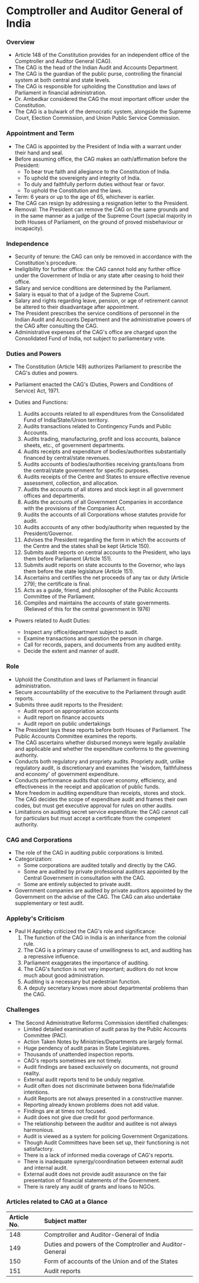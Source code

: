 # Comptroller and Auditor General of India

### Overview
*   Article 148 of the Constitution provides for an independent office of the Comptroller and Auditor General (CAG).
*   The CAG is the head of the Indian Audit and Accounts Department.
*   The CAG is the guardian of the public purse, controlling the financial system at both central and state levels.
*   The CAG is responsible for upholding the Constitution and laws of Parliament in financial administration.
*   Dr. Ambedkar considered the CAG the most important officer under the Constitution.
*   The CAG is a bulwark of the democratic system, alongside the Supreme Court, Election Commission, and Union Public Service Commission.

### Appointment and Term
*   The CAG is appointed by the President of India with a warrant under their hand and seal.
*   Before assuming office, the CAG makes an oath/affirmation before the President:
    *   To bear true faith and allegiance to the Constitution of India.
    *   To uphold the sovereignty and integrity of India.
    *   To duly and faithfully perform duties without fear or favor.
    *   To uphold the Constitution and the laws.
*   Term: 6 years or up to the age of 65, whichever is earlier.
*   The CAG can resign by addressing a resignation letter to the President.
*   Removal: The President can remove the CAG on the same grounds and in the same manner as a judge of the Supreme Court (special majority in both Houses of Parliament, on the ground of proved misbehaviour or incapacity).

### Independence
*   Security of tenure: the CAG can only be removed in accordance with the Constitution's procedure.
*   Ineligibility for further office: the CAG cannot hold any further office under the Government of India or any state after ceasing to hold their office.
*   Salary and service conditions are determined by the Parliament.
*   Salary is equal to that of a judge of the Supreme Court.
*   Salary and rights regarding leave, pension, or age of retirement cannot be altered to their disadvantage after appointment.
*   The President prescribes the service conditions of personnel in the Indian Audit and Accounts Department and the administrative powers of the CAG after consulting the CAG.
*   Administrative expenses of the CAG's office are charged upon the Consolidated Fund of India, not subject to parliamentary vote.

### Duties and Powers
*   The Constitution (Article 149) authorizes Parliament to prescribe the CAG's duties and powers.
*   Parliament enacted the CAG's (Duties, Powers and Conditions of Service) Act, 1971.
*   Duties and Functions:
    1.  Audits accounts related to all expenditures from the Consolidated Fund of India/State/Union territory.
    2.  Audits transactions related to Contingency Funds and Public Accounts.
    3.  Audits trading, manufacturing, profit and loss accounts, balance sheets, etc., of government departments.
    4.  Audits receipts and expenditure of bodies/authorities substantially financed by central/state revenues.
    5.  Audits accounts of bodies/authorities receiving grants/loans from the central/state government for specific purposes.
    6.  Audits receipts of the Centre and States to ensure effective revenue assessment, collection, and allocation.
    7.  Audits the accounts of all stores and stock kept in all government offices and departments.
    8.  Audits the accounts of all Government Companies in accordance with the provisions of the Companies Act.
    9.  Audits the accounts of all Corporations whose statutes provide for audit.
    10. Audits accounts of any other body/authority when requested by the President/Governor.
    11. Advises the President regarding the form in which the accounts of the Centre and the states shall be kept (Article 150).
    12. Submits audit reports on central accounts to the President, who lays them before Parliament (Article 151).
    13. Submits audit reports on state accounts to the Governor, who lays them before the state legislature (Article 151).
    14. Ascertains and certifies the net proceeds of any tax or duty (Article 279); the certificate is final.
    15. Acts as a guide, friend, and philosopher of the Public Accounts Committee of the Parliament.
    16. Compiles and maintains the accounts of state governments. (Relieved of this for the central government in 1976)

*   Powers related to Audit Duties:
    *   Inspect any office/department subject to audit.
    *   Examine transactions and question the person in charge.
    *   Call for records, papers, and documents from any audited entity.
    *   Decide the extent and manner of audit.

### Role
*   Uphold the Constitution and laws of Parliament in financial administration.
*   Secure accountability of the executive to the Parliament through audit reports.
*   Submits three audit reports to the President:
    *   Audit report on appropriation accounts
    *   Audit report on finance accounts
    *   Audit report on public undertakings
*   The President lays these reports before both Houses of Parliament. The Public Accounts Committee examines the reports.
*   The CAG ascertains whether disbursed moneys were legally available and applicable and whether the expenditure conforms to the governing authority.
*   Conducts both regulatory and propriety audits. Propriety audit, unlike regulatory audit, is discretionary and examines the 'wisdom, faithfulness and economy' of government expenditure.
*   Conducts performance audits that cover economy, efficiency, and effectiveness in the receipt and application of public funds.
*   More freedom in auditing expenditure than receipts, stores and stock. The CAG decides the scope of expenditure audit and frames their own codes, but must get executive approval for rules on other audits.
*   Limitations on auditing secret service expenditure: the CAG cannot call for particulars but must accept a certificate from the competent authority.

### CAG and Corporations
*   The role of the CAG in auditing public corporations is limited.
*   Categorization:
    *   Some corporations are audited totally and directly by the CAG.
    *   Some are audited by private professional auditors appointed by the Central Government in consultation with the CAG.
    *   Some are entirely subjected to private audit.
*   Government companies are audited by private auditors appointed by the Government on the advise of the CAG. The CAG can also undertake supplementary or test audit.

### Appleby's Criticism
*   Paul H Appleby criticized the CAG's role and significance:
    1.  The function of the CAG in India is an inheritance from the colonial rule.
    2.  The CAG is a primary cause of unwillingness to act, and auditing has a repressive influence.
    3.  Parliament exaggerates the importance of auditing.
    4.  The CAG's function is not very important; auditors do not know much about good administration.
    5.  Auditing is a necessary but pedestrian function.
    6.  A deputy secretary knows more about departmental problems than the CAG.

### Challenges

*   The Second Administrative Reforms Commission identified challenges:
    *   Limited detailed examination of audit paras by the Public Accounts Committee (PAC).
    *   Action Taken Notes by Ministries/Departments are largely formal.
    *   Huge pendency of audit paras in State Legislatures.
    *   Thousands of unattended inspection reports.
    *   CAG's reports sometimes are not timely.
    *   Audit findings are based exclusively on documents, not ground reality.
    *   External audit reports tend to be unduly negative.
    *   Audit often does not discriminate between bona fide/malafide intentions.
    *   Audit Reports are not always presented in a constructive manner.
    *   Reporting already known problems does not add value.
    *   Findings are at times not focused.
    *   Audit does not give due credit for good performance.
    *   The relationship between the auditor and auditee is not always harmonious.
    *   Audit is viewed as a system for policing Government Organizations.
    *   Though Audit Committees have been set up, their functioning is not satisfactory.
    *   There is a lack of informed media coverage of CAG's reports.
    *   There is inadequate synergy/coordination between external audit and internal audit.
    *   External audit does not provide audit assurance on the fair presentation of financial statements of the Government.
    *   There is rarely any audit of grants and loans to NGOs.

### Articles related to CAG at a Glance

| Article No. | Subject matter                                         |
| :---------- | :--------------------------------------------------- |
| 148         | Comptroller and Auditor-General of India             |
| 149         | Duties and powers of the Comptroller and Auditor-General |
| 150         | Form of accounts of the Union and of the States    |
| 151         | Audit reports                                        |
